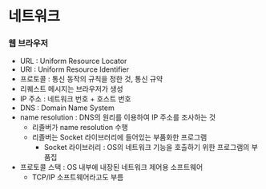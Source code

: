 # 네트워크
### 웹 브라우저
* URL : Uniform Resource Locator
* URI : Uniform Resource Identifier
* 프로토콜 : 통신 동작의 규칙을 정한 것, 통신 규약
* 리퀘스트 메시지는 브라우저가 생성
* IP 주소 : 네트워크 번호 + 호스트 번호
* DNS : Domain Name System
* name resolution : DNS의 원리를 이용하여 IP 주소를 조사하는 것
    * 리졸버가 name resolution 수행
    * 리졸버는 Socket 라이브러리에 들어있는 부품화한 프로그램
        * Socket 라이브러리 : OS의 네트워크 기능을 호출하기 위한 프로그램의 부품집
* 프로토콜 스택 : OS 내부에 내장된 네트워크 제어용 소프트웨어
    * TCP/IP 소프트웨어라고도 부름